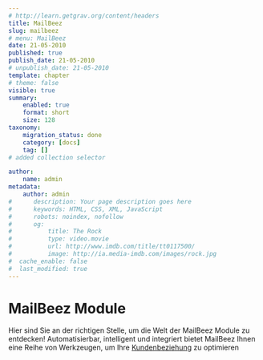 ```yaml
---
# http://learn.getgrav.org/content/headers
title: MailBeez
slug: mailbeez
# menu: MailBeez
date: 21-05-2010
published: true
publish_date: 21-05-2010
# unpublish_date: 21-05-2010
template: chapter
# theme: false
visible: true
summary:
    enabled: true
    format: short
    size: 128
taxonomy:
    migration_status: done
    category: [docs]
    tag: []
# added collection selector

author:
    name: admin
metadata:
    author: admin
#      description: Your page description goes here
#      keywords: HTML, CSS, XML, JavaScript
#      robots: noindex, nofollow
#      og:
#          title: The Rock
#          type: video.movie
#          url: http://www.imdb.com/title/tt0117500/
#          image: http://ia.media-imdb.com/images/rock.jpg
#  cache_enable: false
#  last_modified: true
---
```

# MailBeez Module

Hier sind Sie an der richtigen Stelle, um die Welt der MailBeez Module zu entdecken! Automatisierbar, intelligent und integriert bietet MailBeez Ihnen eine Reihe von Werkzeugen, um Ihre [Kundenbeziehung](/dokumentation/tutorials/customer-life-cycle-management-and-how-mailbeez-can-help/ "Lifecycle management") zu optimieren
